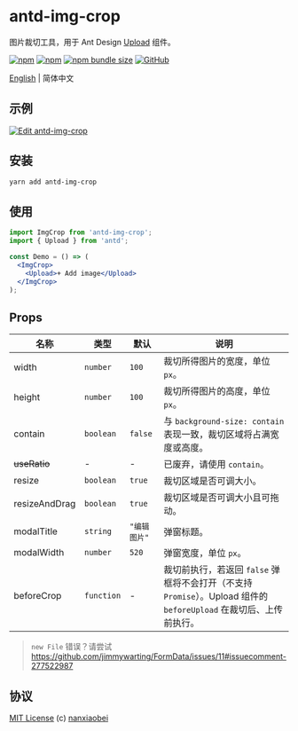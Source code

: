 # antd-img-crop

图片裁切工具，用于 Ant Design [Upload](https://ant.design/components/upload-cn/) 组件。

[![npm](https://img.shields.io/npm/v/antd-img-crop.svg?style=flat-square)](https://www.npmjs.com/package/antd-img-crop)
[![npm](https://img.shields.io/npm/dt/antd-img-crop?style=flat-square)](https://www.npmtrends.com/antd-img-crop)
[![npm bundle size](https://img.shields.io/bundlephobia/minzip/antd-img-crop?style=flat-square)](https://bundlephobia.com/result?p=antd-img-crop)
[![GitHub](https://img.shields.io/github/license/nanxiaobei/antd-img-crop?style=flat-square)](https://github.com/nanxiaobei/antd-img-crop/blob/master/LICENSE)

[English](./README.md) | 简体中文

## 示例

[![Edit antd-img-crop](https://codesandbox.io/static/img/play-codesandbox.svg)](https://codesandbox.io/s/antd-img-crop-4qoom5p9x4?fontsize=14)

## 安装

```sh
yarn add antd-img-crop
```

## 使用

```jsx harmony
import ImgCrop from 'antd-img-crop';
import { Upload } from 'antd';

const Demo = () => (
  <ImgCrop>
    <Upload>+ Add image</Upload>
  </ImgCrop>
);
```

## Props

| 名称          | 类型       | 默认         | 说明                                                                                                               |
| ------------- | ---------- | ------------ | ------------------------------------------------------------------------------------------------------------------ |
| width         | `number`   | `100`        | 裁切所得图片的宽度，单位 `px`。                                                                                    |
| height        | `number`   | `100`        | 裁切所得图片的高度，单位 `px`。                                                                                    |
| contain       | `boolean`  | `false`      | 与 `background-size: contain` 表现一致，裁切区域将占满宽度或高度。                                                 |
| ~~useRatio~~  | -          | -            | 已废弃，请使用 `contain`。                                                                                         |
| resize        | `boolean`  | `true`       | 裁切区域是否可调大小。                                                                                             |
| resizeAndDrag | `boolean`  | `true`       | 裁切区域是否可调大小且可拖动。                                                                                     |
| modalTitle    | `string`   | `"编辑图片"` | 弹窗标题。                                                                                                         |
| modalWidth    | `number`   | `520`        | 弹窗宽度，单位 `px`。                                                                                              |
| beforeCrop    | `function` | -            | 裁切前执行，若返回 `false` 弹框将不会打开（不支持 `Promise`）。Upload 组件的 `beforeUpload` 在裁切后、上传前执行。 |

> `new File` 错误？请尝试 https://github.com/jimmywarting/FormData/issues/11#issuecomment-277522987

## 协议

[MIT License](https://github.com/nanxiaobei/antd-img-crop/blob/master/LICENSE) (c) [nanxiaobei](https://mrlee.me/)
